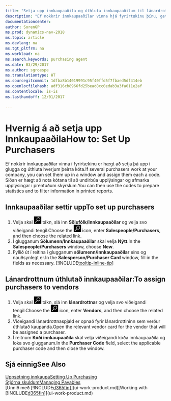 ```yaml
---
title: "Setja upp innkaupaaðila og úthluta innkaupaaðilum til lánardrottna"
description: "Ef nokkrir innkaupaaðilar vinna hjá fyrirtækinu þínu, getur þú skipulagt þá til tölfræðilegrar greiningar."
documentationcenter: 
author: SorenGP
ms.prod: dynamics-nav-2018
ms.topic: article
ms.devlang: na
ms.tgt_pltfrm: na
ms.workload: na
ms.search.keywords: purchasing agent
ms.date: 03/29/2017
ms.author: sgroespe
ms.translationtype: HT
ms.sourcegitcommit: 1dfba8b14019991c95f40ffd5f7fbaed5df414eb
ms.openlocfilehash: adf316cb8966fd25bead8cc0edab3a3fa011e2af
ms.contentlocale: is-is
ms.lasthandoff: 12/01/2017

---
```

# <a name="how-to-set-up-purchasers"></a><span data-ttu-id="a7de6-103">Hvernig á að setja upp Innkaupaaðila</span><span class="sxs-lookup"><span data-stu-id="a7de6-103">How to: Set Up Purchasers</span></span>
<span data-ttu-id="a7de6-104">Ef nokkrir innkaupaaðilar vinna í fyrirtækinu er hægt að setja þá upp í glugga og úthluta hverjum þeirra kóta.</span><span class="sxs-lookup"><span data-stu-id="a7de6-104">If several purchasers work at your company, you can set them up in a window and assign them each a code.</span></span> <span data-ttu-id="a7de6-105">Síðan er hægt að nota kótana til að undirbúa upplýsingar og afmarka upplýsingar í prentuðum skýrslum.</span><span class="sxs-lookup"><span data-stu-id="a7de6-105">You can then use the codes to prepare statistics and to filter information in printed reports.</span></span>

## <a name="to-set-up-purchasers"></a><span data-ttu-id="a7de6-106">Innkaupaaðilar settir upp</span><span class="sxs-lookup"><span data-stu-id="a7de6-106">To set up purchasers</span></span>
1. <span data-ttu-id="a7de6-107">Velja skal ![Leit að síðu eða skýrslu](media/ui-search/search_small.png "Leit að síðu eða skýrslu táknið") tákn, slá inn **Sölufólk/Innkaupaaðilar** og velja svo viðeigandi tengil.</span><span class="sxs-lookup"><span data-stu-id="a7de6-107">Choose the ![Search for Page or Report](media/ui-search/search_small.png "Search for Page or Report icon") icon, enter **Salespeople/Purchasers**, and then choose the related link.</span></span>
2. <span data-ttu-id="a7de6-108">Í glugganum **Sölumenn/Innkaupaaðilar** skal velja **Nýtt**.</span><span class="sxs-lookup"><span data-stu-id="a7de6-108">In the **Salespeople/Purchasers** window, choose **New**.</span></span>
3. <span data-ttu-id="a7de6-109">Fyllið út í reitina í glugganum **sölumenn/innkaupaaðilar** eins og nauðsynlegt er.</span><span class="sxs-lookup"><span data-stu-id="a7de6-109">In the **Salesperson/Purchaser Card** window, fill in the fields as necessary.</span></span> [!INCLUDE[tooltip-inline-tip](includes/tooltip-inline-tip_md.md)]

## <a name="to-assign-purchasers-to-vendors"></a><span data-ttu-id="a7de6-110">Lánardrottnum úthlutað innkaupaaðilar:</span><span class="sxs-lookup"><span data-stu-id="a7de6-110">To assign purchasers to vendors</span></span>
1. <span data-ttu-id="a7de6-111">Velja skal ![Leit að síðu eða skýrslu](media/ui-search/search_small.png "Leit að síðu eða skýrslu táknið") tákn, slá inn **lánardrottnar** og velja svo viðeigandi tengil.</span><span class="sxs-lookup"><span data-stu-id="a7de6-111">Choose the ![Search for Page or Report](media/ui-search/search_small.png "Search for Page or Report icon") icon, enter **Vendors**, and then choose the related link.</span></span>
2. <span data-ttu-id="a7de6-112">Viðeigandi lánardrottnaspjald er opnað fyrir lánardrottininn sem verður úthlutað kaupanda.</span><span class="sxs-lookup"><span data-stu-id="a7de6-112">Open the relevant vendor card for the vendor that will be assigned a purchaser.</span></span>
3. <span data-ttu-id="a7de6-113">Í reitnum **Kóði innkaupaaðila** skal velja viðeigandi kóða innkaupaaðila og loka svo glugganum.</span><span class="sxs-lookup"><span data-stu-id="a7de6-113">In the **Purchaser Code** field, select the applicable purchaser code and then close the window.</span></span>

## <a name="see-also"></a><span data-ttu-id="a7de6-114">Sjá einnig</span><span class="sxs-lookup"><span data-stu-id="a7de6-114">See Also</span></span>
[<span data-ttu-id="a7de6-115">Uppsetning innkaupa</span><span class="sxs-lookup"><span data-stu-id="a7de6-115">Setting Up Purchasing</span></span>](purchasing-setup-purchasing.md)  
[<span data-ttu-id="a7de6-116">Stjórna skuldum</span><span class="sxs-lookup"><span data-stu-id="a7de6-116">Managing Payables</span></span>](payables-manage-payables.md)  
<span data-ttu-id="a7de6-117">[Unnið með [!INCLUDE[d365fin](includes/d365fin_md.md)]](ui-work-product.md)</span><span class="sxs-lookup"><span data-stu-id="a7de6-117">[Working with [!INCLUDE[d365fin](includes/d365fin_md.md)]](ui-work-product.md)</span></span>

